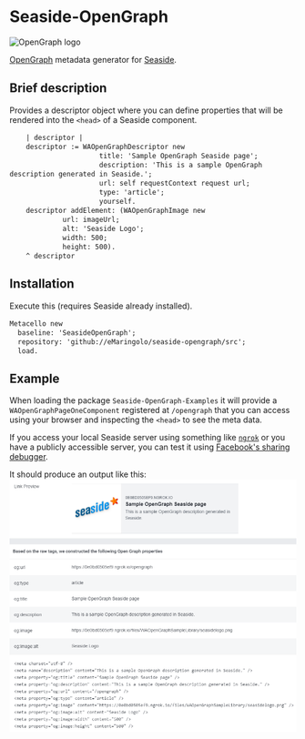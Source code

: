 # Seaside-OpenGraph
![OpenGraph logo](https://ogp.me/logo.png)

[OpenGraph](https://ogp.me) metadata generator for [Seaside](https://github.com/SeasideSt/Seaside).

## Brief description

Provides a descriptor object where you can define properties that will be rendered into the `<head>` of a Seaside component.

```smalltalk
	| descriptor |
	descriptor := WAOpenGraphDescriptor new
		              title: 'Sample OpenGraph Seaside page';
		              description: 'This is a sample OpenGraph description generated in Seaside.';
		              url: self requestContext request url;
		              type: 'article';
		              yourself.
	descriptor addElement: (WAOpenGraphImage new
			 url: imageUrl;
			 alt: 'Seaside Logo';
			 width: 500;
			 height: 500).
	^ descriptor
 ```

## Installation
Execute this (requires Seaside already installed).
```smalltalk
Metacello new 
  baseline: 'SeasideOpenGraph'; 
  repository: 'github://eMaringolo/seaside-opengraph/src'; 
  load.
```

## Example

When loading the package `Seaside-OpenGraph-Examples` it will provide a `WAOpenGraphPageOneComponent` registered at `/opengraph` that you can access using your browser and inspecting the `<head>` to see the meta data.

If you access your local Seaside server using something like [`ngrok`](https://ngrok.io) or you have a publicly accessible server, you can test it using [Facebook's sharing debugger](https://developers.facebook.com/tools/debug/).

It should produce an output like this:
![Debugger screenshot](screenshot1.png)
